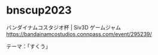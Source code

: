 # bnscup2023
バンダイナムコスタジオ杯 | Siv3D ゲームジャム  
https://bandainamcostudios.connpass.com/event/295239/  
  
テーマ：「すくう」  
